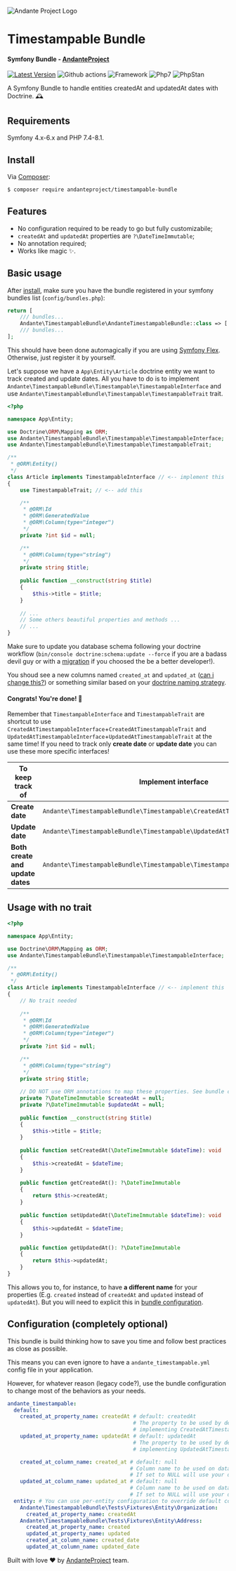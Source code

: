![Andante Project Logo](https://github.com/andanteproject/timestampable-bundle/blob/main/andanteproject-logo.png?raw=true)
# Timestampable Bundle 
#### Symfony Bundle - [AndanteProject](https://github.com/andanteproject)
[![Latest Version](https://img.shields.io/github/release/andanteproject/timestampable-bundle.svg)](https://github.com/andanteproject/timestampable-bundle/releases)
![Github actions](https://github.com/andanteproject/timestampable-bundle/actions/workflows/workflow.yml/badge.svg?branch=main)
![Framework](https://img.shields.io/badge/Symfony-4.x|5.x|6.x-informational?Style=flat&logo=symfony)
![Php7](https://img.shields.io/badge/PHP-%207.4|8.x-informational?style=flat&logo=php)
![PhpStan](https://img.shields.io/badge/PHPStan-Level%208-syccess?style=flat&logo=php) 

A Symfony Bundle to handle entities createdAt and updatedAt dates with Doctrine. 🕰 

## Requirements
Symfony 4.x-6.x and PHP 7.4-8.1.

## Install
Via [Composer](https://getcomposer.org/):
```bash
$ composer require andanteproject/timestampable-bundle
```

## Features
- No configuration required to be ready to go but fully customizabile;
- `createdAt` and `updatedAt` properties are `?\DateTimeImmutable`;
- No annotation required;
- Works like magic ✨.

## Basic usage
After [install](#install), make sure you have the bundle registered in your symfony bundles list (`config/bundles.php`):
```php
return [
    /// bundles...
    Andante\TimestampableBundle\AndanteTimestampableBundle::class => ['all' => true],
    /// bundles...
];
```
This should have been done automagically if you are using [Symfony Flex](https://flex.symfony.com). Otherwise, just register it by yourself.


Let's suppose we have a `App\Entity\Article` doctrine entity we want to track created and update dates.
All you have to do is to implement `Andante\TimestampableBundle\Timestampable\TimestampableInterface` and use `Andante\TimestampableBundle\Timestampable\TimestampableTrait` trait.

```php
<?php

namespace App\Entity;

use Doctrine\ORM\Mapping as ORM;
use Andante\TimestampableBundle\Timestampable\TimestampableInterface;
use Andante\TimestampableBundle\Timestampable\TimestampableTrait;

/**
 * @ORM\Entity()
 */
class Article implements TimestampableInterface // <-- implement this
{
    use TimestampableTrait; // <-- add this

    /**
     * @ORM\Id
     * @ORM\GeneratedValue
     * @ORM\Column(type="integer")
     */
    private ?int $id = null;

    /**
     * @ORM\Column(type="string")
     */
    private string $title;
    
    public function __construct(string $title)
    {
        $this->title = $title;
    }
    
    // ...
    // Some others beautiful properties and methods ...
    // ...
}
```
Make sure to update you database schema following your doctrine workflow (`bin/console doctrine:schema:update --force` if you are a badass devil guy or with a [migration](https://www.doctrine-project.org/projects/doctrine-migrations/en/3.0/reference/introduction.html) if you choosed the be a better developer!).

You shoud see a new columns named `created_at` and `updated_at` ([can i change this?](#configuration-completely-optional)) or something similar based on your [doctrine naming strategy](https://www.doctrine-project.org/projects/doctrine-orm/en/2.8/reference/namingstrategy.html). 

#### Congrats! You're done! 🎉

Remember that `TimestampableInterface` and `TimestampableTrait` are shortcut to use `CreatedAtTimestampableInterface`+`CreatedAtTimestampableTrait` and `UpdatedAtTimestampableInterface`+`UpdatedAtTimestampableTrait` at the same time!
If you need to track only **create date** or **update date** you can use these more specific interfaces!

| To keep track of | Implement interface | Use this Trait | 
| --- | --- | --- |
| **Create date** | `Andante\TimestampableBundle\Timestampable\CreatedAtTimestampableInterface` | `Andante\TimestampableBundle\Timestampable\CreatedAtTimestampableTrait` |
| **Update date** | `Andante\TimestampableBundle\Timestampable\UpdatedAtTimestampableInterface` | `Andante\TimestampableBundle\Timestampable\UpdatedAtTimestampableTrait` |
| **Both create and update dates** | `Andante\TimestampableBundle\Timestampable\TimestampableInterface` | `Andante\TimestampableBundle\Timestampable\TimestampableTrait` |

## Usage with no trait
```php
<?php

namespace App\Entity;

use Doctrine\ORM\Mapping as ORM;
use Andante\TimestampableBundle\Timestampable\TimestampableInterface;

/**
 * @ORM\Entity()
 */
class Article implements TimestampableInterface // <-- implement this
{
    // No trait needed
    
    /**
     * @ORM\Id
     * @ORM\GeneratedValue
     * @ORM\Column(type="integer")
     */
    private ?int $id = null;

    /**
     * @ORM\Column(type="string")
     */
    private string $title;
    
    // DO NOT use ORM annotations to map these properties. See bundle configuration section for more info 
    private ?\DateTimeImmutable $createdAt = null; 
    private ?\DateTimeImmutable $updatedAt = null; 
    
    public function __construct(string $title)
    {
        $this->title = $title;
    }
    
    public function setCreatedAt(\DateTimeImmutable $dateTime): void
    {
        $this->createdAt = $dateTime;
    }

    public function getCreatedAt(): ?\DateTimeImmutable
    {
        return $this->createdAt;
    }
    
    public function setUpdatedAt(\DateTimeImmutable $dateTime): void
    {
        $this->updatedAt = $dateTime;
    }

    public function getUpdatedAt(): ?\DateTimeImmutable
    {
        return $this->updatedAt;
    }
}
```
This allows you to, for instance, to have **a different name** for your properties (E.g. `created` instead of `createdAt` and `updated` instead of `updatedAt`).
But you will need to explicit this in [bundle configuration](#configuration-completely-optional).

## Configuration (completely optional)
This bundle is build thinking how to save you time and follow best practices as close as possible.

This means you can even ignore to have a `andante_timestampable.yml` config file in your application.

However, for whatever reason (legacy code?), use the bundle configuration to change most of the behaviors as your needs.
```yaml
andante_timestampable:
  default:
    created_at_property_name: createdAt # default: createdAt
                                        # The property to be used by default as createdAt date inside entities 
                                        # implementing CreatedAtTimestampableInterface or TimestampableInterface
    updated_at_property_name: updatedAt # default: updatedAt
                                        # The property to be used by default as updatedAt date inside entities 
                                        # implementing UpdatedAtTimestampableInterface or TimestampableInterface

    created_at_column_name: created_at # default: null
                                       # Column name to be used on database for create date. 
                                       # If set to NULL will use your default doctrine naming strategy
    updated_at_column_name: updated_at # default: null
                                       # Column name to be used on database for update date. 
                                       # If set to NULL will use your default doctrine naming strategy
  entity: # You can use per-entity configuration to override default config
    Andante\TimestampableBundle\Tests\Fixtures\Entity\Organization:
      created_at_property_name: createdAt
    Andante\TimestampableBundle\Tests\Fixtures\Entity\Address:
      created_at_property_name: created
      updated_at_property_name: updated
      created_at_column_name: created_date
      updated_at_column_name: updated_date
```

Built with love ❤️ by [AndanteProject](https://github.com/andanteproject) team.
